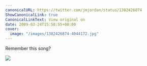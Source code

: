 ```yaml
---
canonicalURL: https://twitter.com/jmjordan/status/1382426874
ShowCanonicalLink: true
CanonicalLinkText: View original on
date: 2009-03-24T15:58:55+00:00
cover:
  image: "/images/1382426874-4044172.jpg"
---
```

Remember this song? 

![](/images/1382426874-4044172.jpg)